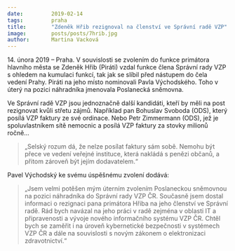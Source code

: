 ```yaml
---
date:         2019-02-14
tags:         praha
title:        "Zdeněk Hřib rezignoval na členství ve Správní radě VZP"
image: 	      posts/posts/7hrib.jpg
author:       Martina Vacková
---
```


14. února 2019 – Praha. V souvislosti se zvolením do funkce primátora hlavního města se Zdeněk Hřib (Piráti) vzdal funkce člena Správní rady VZP s ohledem na kumulaci funkcí, tak jak se slíbil před nástupem do čela vedení Prahy. Piráti na jeho místo nominovali Pavla Východského. Toho v úterý na pozici náhradníka jmenovala Poslanecká sněmovna.

Ve Správní radě VZP jsou jednoznačně další kandidáti, kteří by měli na post rezignovat kvůli střetu zájmů. Například pan Bohuslav Svoboda (ODS), který posílá VZP faktury ze své ordinace. Nebo Petr Zimmermann (ODS), jež je spoluvlastníkem sítě nemocnic a posílá VZP faktury za stovky milionů ročně… 

> „Selský rozum dá, že nelze posílat faktury sám sobě. Nemohu být přece ve vedení veřejné instituce, která nakládá s penězi občanů, a přitom zároveň být jejím dodavatelem.“ 

Pavel Východský ke svému úspěšnému zvolení dodává: 

> „Jsem velmi potěšen mým úterním zvolením Poslaneckou sněmovnou na pozici náhradníka do Správní rady VZP ČR. Současně jsem dostal informaci o rezignaci pana primátora Hřiba na jeho členství ve Správní radě. Rád bych navázal na jeho práci v radě zejména v oblasti IT a připravenosti a vývoje nového informačního systému VZP ČR. Chtěl bych se zaměřit i na úroveň kybernetické bezpečnosti v systémech VZP ČR a dále na souvislosti s novým zákonem o elektronizaci zdravotnictví.“
